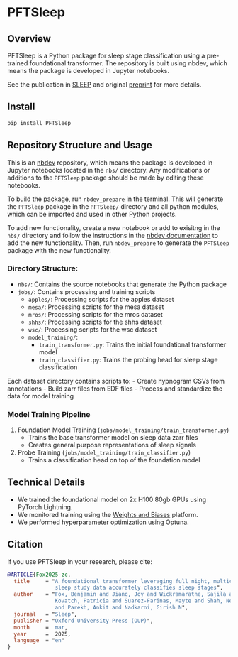 # PFTSleep


<!-- WARNING: THIS FILE WAS AUTOGENERATED! DO NOT EDIT! -->

## Overview

PFTSleep is a Python package for sleep stage classification using a
pre-trained foundational transformer. The repository is built using
nbdev, which means the package is developed in Jupyter notebooks.

See the publication in [SLEEP](https://doi.org/10.1093/sleep/zsaf061)
and original
[preprint](https://www.medrxiv.org/content/10.1101/2024.08.02.24311417v1)
for more details.

## Install

``` sh
pip install PFTSleep
```

## Repository Structure and Usage

This is an [nbdev](https://nbdev.fast.ai/) repository, which means the
package is developed in Jupyter notebooks located in the `nbs/`
directory. Any modifications or additions to the `PFTSleep` package
should be made by editing these notebooks.

To build the package, run `nbdev_prepare` in the terminal. This will
generate the `PFTSleep` package in the `PFTSleep/` directory and all
python modules, which can be imported and used in other Python projects.

To add new functionality, create a new notebook or add to exisitng in
the `nbs/` directory and follow the instructions in the [nbdev
documentation](https://nbdev.fast.ai/getting_started.html) to add the
new functionality. Then, run `nbdev_prepare` to generate the `PFTSleep`
package with the new functionality.

### Directory Structure:

- `nbs/`: Contains the source notebooks that generate the Python package
- `jobs/`: Contains processing and training scripts
  - `apples/`: Processing scripts for the apples dataset
  - `mesa/`: Processing scripts for the mesa dataset
  - `mros/`: Processing scripts for the mros dataset
  - `shhs/`: Processing scripts for the shhs dataset
  - `wsc/`: Processing scripts for the wsc dataset
  - `model_training/`:
    - `train_transformer.py`: Trains the initial foundational
      transformer model
    - `train_classifier.py`: Trains the probing head for sleep stage
      classification

Each dataset directory contains scripts to: - Create hypnogram CSVs from
annotations - Build zarr files from EDF files - Process and standardize
the data for model training

### Model Training Pipeline

1.  Foundation Model Training
    (`jobs/model_training/train_transformer.py`)
    - Trains the base transformer model on sleep data zarr files
    - Creates general purpose representations of sleep signals
2.  Probe Training (`jobs/model_training/train_classifier.py`)
    - Trains a classification head on top of the foundation model

## Technical Details

- We trained the foundational model on 2x H100 80gb GPUs using PyTorch
  Lightning.
- We monitored training using the [Weights and
  Biases](https://wandb.ai/) platform.
- We performed hyperparameter optimization using Optuna.

## Citation

If you use PFTSleep in your research, please cite:

``` bibtex
@ARTICLE{Fox2025-zc,
  title     = "A foundational transformer leveraging full night, multichannel
               sleep study data accurately classifies sleep stages",
  author    = "Fox, Benjamin and Jiang, Joy and Wickramaratne, Sajila and
               Kovatch, Patricia and Suarez-Farinas, Mayte and Shah, Neomi A
               and Parekh, Ankit and Nadkarni, Girish N",
  journal   = "Sleep",
  publisher = "Oxford University Press (OUP)",
  month     =  mar,
  year      =  2025,
  language  = "en"
}
```
